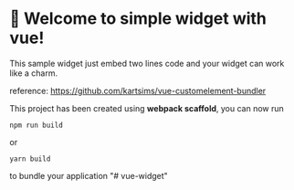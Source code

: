 # 🚀 Welcome to simple widget with vue!

This sample widget just embed two lines code and your widget can work like a charm.

reference: https://github.com/kartsims/vue-customelement-bundler

This project has been created using **webpack scaffold**, you can now run

```
npm run build
```

or

```
yarn build
```

to bundle your application
"# vue-widget" 
